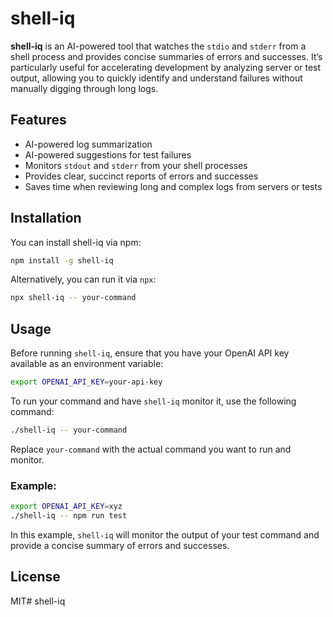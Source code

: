 # shell-iq

**shell-iq** is an AI-powered tool that watches the `stdio` and `stderr` from a shell process and provides concise summaries of errors and successes. It’s particularly useful for accelerating development by analyzing server or test output, allowing you to quickly identify and understand failures without manually digging through long logs.

## Features

- AI-powered log summarization
- AI-powered suggestions for test failures
- Monitors `stdout` and `stderr` from your shell processes
- Provides clear, succinct reports of errors and successes
- Saves time when reviewing long and complex logs from servers or tests

## Installation

You can install shell-iq via npm:

```bash
npm install -g shell-iq
```

Alternatively, you can run it via `npx`:

```bash
npx shell-iq -- your-command
```

## Usage

Before running `shell-iq`, ensure that you have your OpenAI API key available as an environment variable:

```bash
export OPENAI_API_KEY=your-api-key
```

To run your command and have `shell-iq` monitor it, use the following command:

```bash
./shell-iq -- your-command
```

Replace `your-command` with the actual command you want to run and monitor.

### Example:

```bash
export OPENAI_API_KEY=xyz
./shell-iq -- npm run test
```

In this example, `shell-iq` will monitor the output of your test command and provide a concise summary of errors and successes.

## License

MIT# shell-iq
